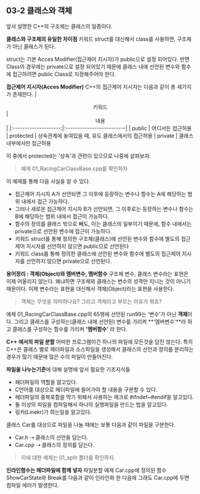 03-2 클래스와 객체
---
앞서 설명한 C++의 구조체는 클래스의 일종이다. 

**클래스와 구조체의 유일한 차이점**
키워드 struct를 대신해서 class를 사용하면, 구조체가 아닌 클래스가 된다.

struct는 기본 Acces Modifier(접근제어 지시자)가 public으로 설정 되어있다.
반면 Class의 경우에는 private으로 설정 되어있기 때문에 클래스 내에 선언된 변수와 함수에 접근하려면 public Class로 지정해주어야 한다.

**접근제어 지시자(Acces Modifier)**
C++의 접근제어 지시자는 다음과 같이 총 세가지가 존재한다.
|<center>키워드</center>|<center>내용</center>| 
|:--------------------:|:-------------------------|
| public              | 어디서든 접근허용
| protected           | 상속관계에 놓여있을 때, 유도 클래스에서의 접근허용
| private             | 클래스 내부에서만 접근허용

이 중에서 protected는 '상속'과 관련이 있으므로 나중에 살펴보자.
>예제 01_RacingCarClassBase.cpp를 확인하자

이 예제를 통해 다음 사실을 알 수 있다.
* 접근제어 지시자 A가 선언되면 그 이후에 등장하는 변수나 함수는 A에 해당하는 범위 내에서 접근 가능하다.
* 그러나 새로운 접근제어 지시자 B가 선언되면, 그 이후로는 등장하는 변수나 함수는 B에 해당하는 범위 내에서 접근이 가능하다.
* 함수의 정의를 클래스 밖으로 빼도, 이는 클래스의 일부이기 때문에, 함수 내에서는 private으로 선언된 변수에 접근이 가능하다.
* 키워드 struct를 통해 정의한 구조체(클래스)에 선언된 변수와 함수에 별도의 접근제어 지시자를 선언하지 않으면 public으로 선언된다
* 키워드 class를 통해 정의한 클래스에 선언된 변수와 함수에 별도의 접근제어 지시자를 선언하지 않으면 private으로 선언된다.

**용어정리 : 객체(Object)와 멤버변수, 멤버함수**
구조체 변수, 클래스 변수라는 표현은 이제 어울리지 않는다. 왜냐하면 구조체와 클래스는 변수의 성격만 지니는 것이 아니기 때문이다. 이제 변수라는 표현을 대신해서 객체(Object)라는 표현을 사용한다.

> 객체는 무엇을 의미하나요? 그리고 객체라고 부르는 이유가 뭐죠?

예제 01_RacingCarClassBase.cpp의 65행에 선언된 run99는 '변수'가 아닌 **객체**이다.
그리고 클래스를 구성하는(클래스 내에 선언된) 변수를 가리켜 **'멤버변수'**라 하고 클래스를 구성하는 함수를 가리켜 **'멤버함수'** 라 한다.

**C++ 에서의 파일 분할**
어떠한 프로그램이건 하나의 파일에 모든것을 담진 않는다. 특히 C++은 클래스 별로 헤더파일과 소스파일을 생성해서 클래스의 선언과 정의를 분리하는 경우가 많기 때문에 많은 수의 파일이 만들어진다.

**파일을 나누는기준**에 대해 설명에 앞서 필요한 기초지식들
* 헤더파일의 역할을 알고있다.
* C언어를 대상으로 헤더파일에 들어가야 할 내용을 구분할 수 있다.
* 헤더파일의 중복포함을 막기 위해서 사용하는 매크로 #ifndef~#endif을 알고있다.
* 둘 이상의 파일을 컴파일해서 하나의 실행파일을 만드는 법을 알고있다.
* 링커(Linekr)가 하는일을 알고있다.

클래스 Car를 대상으로 파일을 나눌 때에는 보통 다음과 같이 파일을 구분한다.
* Car.h ⇢ 클래스의 선언을 담는다.
* Car.cpp ⇢ 클래스의 정의를 담는다.

>이에 대한 예제는 01_split 폴더를 확인하자.

**인라인함수는 헤더파일에 함께 넣자**
파일분할 예제 Car.cpp에 정의된 함수 ShowCarState와 Break를 다음과 같이 인라인화 한 다음에 그래도 Car.cpp에 두면 컴파일 에러가 발생한다.

